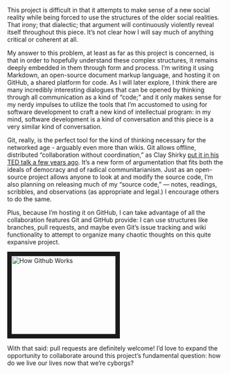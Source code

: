 
This project is difficult in that it attempts to make sense of a new social reality while being forced to use the structures of the older social realities. That irony; that dialectic; that argument will continuously violently reveal itself throughout this piece. It’s not clear how I will say much of anything critical or coherent at all.

My answer to this problem, at least as far as this project is concerned, is that in order to hopefully understand these complex structures, it remains deeply embedded in them through form and process. I’m writing it using Markdown, an open-source document markup language, and hosting it on GitHub, a shared platform for code. As I will later explore, I think there are many incredibly interesting dialogues that can be opened by thinking through all communication as a kind of “code;” and it only makes sense for my nerdy impulses to utilize the tools that I’m accustomed to using for software development to craft a new kind of intellectual program: in my mind, software development is a kind of conversation and this piece is a very similar kind of conversation. 

Git, really, is the perfect tool for the kind of thinking necessary for the networked age - arguably even more than wikis. Git allows offline, distributed “collaboration without coordination,” as Clay Shirky [put it in his TED talk a few years ago][1]. It’s a new form of argumentation that fits both the ideals of democracy and of radical communitarianism. Just as an open-source project allows anyone to look at and modify the source code, I’m also planning on releasing much of my “source code,” — notes, readings, scribbles, and observations (as appropriate and legal.) I encourage others to do the same. 

Plus, because I’m hosting it on GitHub, I can take advantage of all the collaboration features Git and GitHub provide: I can use structures like branches, pull requests, and maybe even Git’s issue tracking and wiki functionality to attempt to organize many chaotic thoughts on this quite expansive project. 

<a href="http://www.youtube.com/watch?feature=player_embedded&v=w3jLJU7DT5E
" target="_blank"><img src="http://img.youtube.com/vi/w3jLJU7DT5E/0.jpg" 
alt="How Github Works" width="240" height="180" border="10" /></a>

With that said: pull requests are definitely welcome! I’d love to expand the opportunity to collaborate around this project’s fundamental question: how do we live our lives now that we’re cyborgs?

[1]:	https://www.ted.com/talks/clay_shirky_how_the_internet_will_one_day_transform_government